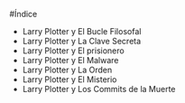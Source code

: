 
#Índice

* Larry Plotter y El Bucle Filosofal
* Larry Plotter y La Clave Secreta
* Larry Plotter y El prisionero
* Larry Plotter y El Malware
* Larry Plotter y La Orden
* Larry Plotter y El Misterio
* Larry Plotter y Los Commits de la Muerte
